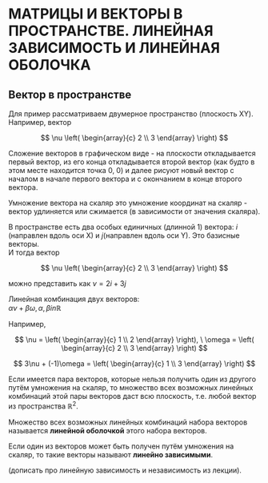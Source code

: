 # МАТРИЦЫ И ВЕКТОРЫ В ПРОСТРАНСТВЕ. ЛИНЕЙНАЯ ЗАВИСИМОСТЬ И ЛИНЕЙНАЯ ОБОЛОЧКА
## Вектор в пространстве
Для пример рассматриваем двумерное пространство (плоскость XY). \
Например, вектор

$$
\nu
\left(
    \begin{array}{c}
      2 \\
      3
    \end{array}
  \right)
$$

Сложение векторов в графическом виде - на плоскости откладывается первый вектор, из его конца откладывается второй вектор (как будто в этом месте находится точка 0, 0) 
и далее рисуют новый вектор с началом в начале первого вектора и с окончанием в конце второго вектора.

Умножение вектора на скаляр это умножение координат на скаляр - вектор удлиняется или сжимается (в зависимости от значения скаляра).

В пространстве есть два особых единичных (длинной 1) вектора: *i* (направлен вдоль оси X) и *j*(направлен вдоль оси Y). Это базисные векторы. \
И тогда вектор 

$$
\nu
\left(
    \begin{array}{c}
      2 \\
      3
    \end{array}
  \right)
$$

можно представить как $\nu = 2i + 3j$

Линейная комбинация двух векторов: \
$\alpha \nu + \beta \omega , \alpha, \beta in \mathbb{R}$

Например,

$$
\nu =
\left(
    \begin{array}{c}
      1 \\
      2
    \end{array}
  \right), \
\omega =
\left(
    \begin{array}{c}
      2 \\
      3
    \end{array}
  \right)
$$

$$
3\nu + (-1)\omega = 
\left(
    \begin{array}{c}
      1 \\
      3
    \end{array}
  \right) 
$$

Если имеется пара векторов, которые нельзя получить один из другого путём умножения на скаляр, 
то множество всех возможных линейных комбинаций этой пары векторов даст всю плоскость, 
т.е. любой вектор из пространства $\mathbb{R}^2$.

Множество всех возможных линейных комбинаций набора векторов называется **линейной оболочкой** этого набора векторов.

Если один из векторов может быть получен путём умножения на скаляр, то такие векторы называют **линейно зависимыми**.

(дописать про линейную зависимость и независимость из лекции).
